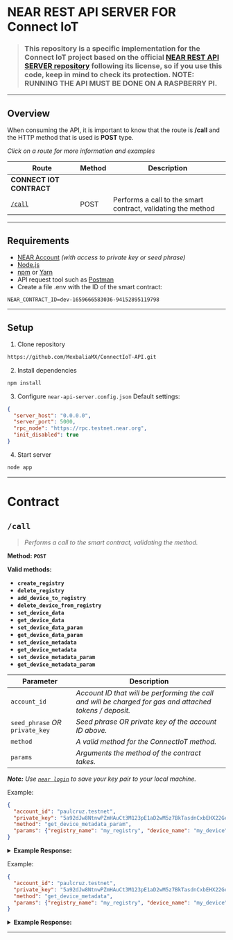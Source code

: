 # NEAR REST API SERVER FOR Connect IoT

> ### This repository is a specific implementation for the Connect IoT project based on the official [NEAR REST API SERVER repository](https://github.com/near-examples/near-api-rest-server) following its license, so if you use this code, keep in mind to check its protection. **NOTE:** RUNNING THE API MUST BE DONE ON A RASPBERRY PI.

---

## Overview

When consuming the API, it is important to know that the route is **/call** and the HTTP method that is used is **POST** type.

_Click on a route for more information and examples_

| Route                                      | Method | Description                                                                                                                 |
| ------------------------------------------ | ------ | --------------------------------------------------------------------------------------------------------------------------- |
| **CONNECT IOT CONTRACT**                   |        |                                                                                                                             |
| [`/call`](#call)                           | POST   | Performs a call to the smart contract, validating the method                                                                |

---

## Requirements

- [NEAR Account](https://docs.near.org/concepts/basics/account) _(with access to private key or seed phrase)_
- [Node.js](https://nodejs.org/en/download/package-manager/)
- [npm](https://www.npmjs.com/get-npm) or [Yarn](https://yarnpkg.com/getting-started/install)
- API request tool such as [Postman](https://www.postman.com/downloads/)
- Create a file .env with the ID of the smart contract:
```
NEAR_CONTRACT_ID=dev-1659666583036-94152895119798
```

---

## Setup

1. Clone repository

```bash
https://github.com/MexbaliaMX/ConnectIoT-API.git
```

2. Install dependencies

```bash
npm install
```

3. Configure `near-api-server.config.json`
Default settings:

```json
{
  "server_host": "0.0.0.0",
  "server_port": 5000,
  "rpc_node": "https://rpc.testnet.near.org",
  "init_disabled": true
}
```

4. Start server

```bash
node app
```

---

# Contract

## `/call`

> _Performs a call to the smart contract, validating the method._

**Method:** **`POST`**

**Valid methods:** 
- **`create_registry`**
- **`delete_registry`**
- **`add_device_to_registry`**
- **`delete_device_from_registry`**
- **`set_device_data`**
- **`get_device_data`**
- **`set_device_data_param`**
- **`get_device_data_param`**
- **`set_device_metadata`**
- **`get_device_metadata`**
- **`set_device_metadata_param`**
- **`get_device_metadata_param`**

| Parameter                            | Description                                                                                                        |
| -------------------------------- | --------------------------------------------------------------------------------------------------------------------- |
| `account_id`                     | _Account ID that will be performing the call and will be charged for gas and attached tokens / deposit._              |
| `seed_phrase` _OR_ `private_key` | _Seed phrase OR private key of the account ID above._                                                                 |
| `method`                         | _A valid method for the ConnectIoT method._                                                                           |
| `params`                         | _Arguments the method of the contract takes._                                                                         |

_**Note:** Use [`near login`](https://docs.near.org/docs/tools/near-cli#near-login) to save your key pair to your local machine._

Example:

```json
{
  "account_id": "paulcruz.testnet",
  "private_key": "5a92dJw8NtnwPZmHAuCt3M123pE1aD2wM5z7BkTasdnCxbEHX22Gei2jnoWjaGcZUk2ZZtPriMa25CLpcp96s7Mw",
  "method": "get_device_metadata_param",
  "params": {"registry_name": "my_registry", "device_name": "my_device", "param": "timestamp"}
}
```


<details>
<summary><strong>Example Response:</strong> </summary>
<p>

```json
{
    "data": "1659740812726"
}
```

</p>
</details>


Example:

```json
{
  "account_id": "paulcruz.testnet",
  "private_key": "5a92dJw8NtnwPZmHAuCt3M123pE1aD2wM5z7BkTasdnCxbEHX22Gei2jnoWjaGcZUk2ZZtPriMa25CLpcp96s7Mw",
  "method": "get_device_metadata",
  "params": {"registry_name": "my_registry", "device_name": "my_device", "param": "timestamp"}
}
```


<details>
<summary><strong>Example Response:</strong> </summary>
<p>

```json
{
    "read_type": "streaming",
    "timestamp": "1659740812726",
    "area": "west"
}
```

</p>
</details>

---
